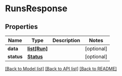 # RunsResponse

## Properties
Name | Type | Description | Notes
------------ | ------------- | ------------- | -------------
**data** | [**list[Run]**](Run.md) |  | [optional] 
**status** | [**Status**](Status.md) |  | [optional] 

[[Back to Model list]](../README.md#documentation-for-models) [[Back to API list]](../README.md#documentation-for-api-endpoints) [[Back to README]](../README.md)

